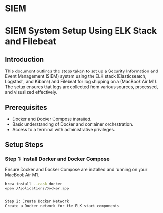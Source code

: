 # SIEM

# SIEM System Setup Using ELK Stack and Filebeat

## Introduction

This document outlines the steps taken to set up a Security Information and Event Management (SIEM) system using the ELK stack (Elasticsearch, Logstash, and Kibana) and Filebeat for log shipping on a (MacBook Air M1). The setup ensures that logs are collected from various sources, processed, and visualized effectively.

## Prerequisites

- Docker and Docker Compose installed.
- Basic understanding of Docker and container orchestration.
- Access to a terminal with administrative privileges.

## Setup Steps

### Step 1: Install Docker and Docker Compose

Ensure Docker and Docker Compose are installed and running on your MacBook Air M1.

```sh
brew install --cask docker
open /Applications/Docker.app


Step 2: Create Docker Network
Create a Docker network for the ELK stack components
